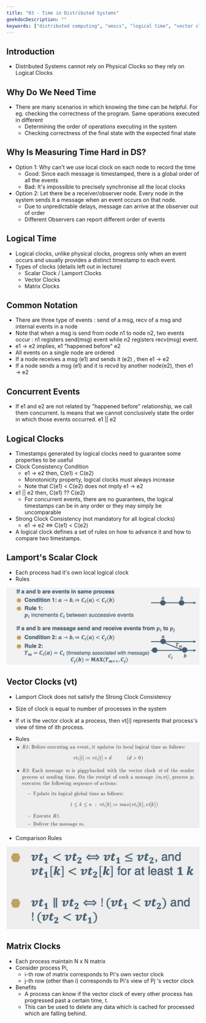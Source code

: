 ```yaml
---
title: "03 - Time in Distributed Systems"
geekdocDescription: ""
keywords: ["distributed computing", "omscs", "logical time", "vector clock"]
---
```

## Introduction

- Distributed Systems cannot rely on Physical Clocks so they rely on Logical Clocks

## Why Do We Need Time

- There are many scenarios in which knowing the time can be helpful. For eg. checking the correctness of the program. Same operations executed in different
    - Determining the order of operations executing in the system
    - Checking correctness of the final state with the expected final state

## Why Is Measuring Time Hard in DS?

- Option 1: Why can't we use local clock on each node to record the time
    - Good: Since each message is timestamped, there is a global order of all the events
    - Bad: It's impossible to precisely synchronise all the local clocks
- Option 2: Let there be a receiver/observer node. Every node in the system sends it a message when an event occurs on that node.
    - Due to unpredictable delays, message can arrive at the observer out of order
    - Different Observers can report different order of events

## Logical Time

- Logical clocks, unlike physical clocks, progress only when an event occurs and usually provides a distinct timestamp to each event.
- Types of clocks (details left out in lecture)
    - Scalar Clock / Lamport Clocks
    - Vector Clocks
    - Matrix Clocks

## Common Notation

- There are three type of events : send of a msg, recv of a msg and internal events in a node
- Note that when a msg is send from node n1 to node n2, two events occur : n1 registers send(msg) event while n2 registers recv(msg) event.
- e1 → e2 implies, e1 "happened before" e2
- All events on a single node are ordered
- If a node receives a msg (e1) and sends it (e2) , then e1 → e2
- If a node sends a msg (e1) and it is recvd by another node(e2), then e1 → e2

## Concurrent Events

- If e1 and e2 are not related by "happened before" relationship, we call them concurrent. Is means that we cannot conclusively state the order in which those events occurred. e1 || e2

## Logical Clocks

- Timestamps generated by logical clocks need to guarantee some properties to be useful
- Clock Consistency Condition
    - e1 → e2 then, C(e1) < C(e2)
    - Monotonicity property, logical clocks must always increase
    - Note that C(e1) < C(e2) does not imply e1 → e2
- e1 || e2 then, C(e1) ?? C(e2)
    - For concurrent events, there are no guarantees, the logical timestamps can be in any order or they may simply be uncomparable
- Strong Clock Consistency (not mandatory for all logical clocks)
    - e1 → e2 ⇔ C(e1) < C(e2)
- A logical clock defines a set of rules on how to advance it and how to compare two timestamps.

## Lamport's Scalar Clock

- Each process had it's own local logical clock
- Rules

![Lamport Scalar Clock](/cs7210/lectures/lecture03/image6.png)

## Vector Clocks (vt)

- Lamport Clock does not satisfy the Strong Clock Consistency
- Size of clock is equal to number of processes in the system
- If vt is the vector clock at a process, then vt[i] represents that process's view of time of ith process.
- Rules
    ![Vector Clocks 1](/cs7210/lectures/lecture03/image5.png)
    
- Comparison Rules

![Vector Clocks 1](/cs7210/lectures/lecture03/image4.png)

## Matrix Clocks

- Each process maintain N x N matrix
- Consider process Pi,
    - i-th row of matrix corresponds to Pi's own vector clock
    - j-th row (other than i) corresponds to Pi's view of Pj 's vector clock
- Benefits
    - A process can know if the vector clock of every other process has progressed past a certain time, t.
    - This can be used to delete any data which is cached for processed which are falling behind.